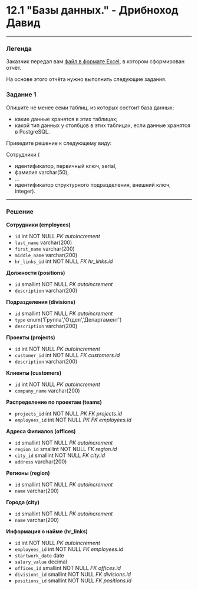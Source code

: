 # 12.1 "Базы данных." - Дрибноход Давид

---
### Легенда

Заказчик передал вам [файл в формате Excel](https://github.com/netology-code/sdb-homeworks/blob/main/resources/hw-12-1.xlsx), в котором сформирован отчёт. 

На основе этого отчёта нужно выполнить следующие задания.

### Задание 1

Опишите не менее семи таблиц, из которых состоит база данных:

- какие данные хранятся в этих таблицах;
- какой тип данных у столбцов в этих таблицах, если данные хранятся в PostgreSQL.

Приведите решение к следующему виду:

Сотрудники (

- идентификатор, первичный ключ, serial,
- фамилия varchar(50),
- ...
- идентификатор структурного подразделения, внешний ключ, integer).

---

### Решение

**Сотрудники (employees)**
- `id` 					        int NOT NULL *PK autoincrement*
- `last_name` 			   varchar(200)
- `first_name` 			  varchar(200)
- `middle_name` 			 varchar(200)
- `hr_links_id`     int NOT NULL *FK hr_links.id*


**Должности (positions)**
- `id` 					        smallint NOT NULL *PK autoincrement*
- `description` 			 varchar(200)


**Подразделения (divisions)**
- `id` 					        smallint NOT NULL *PK autoincrement*
- `type` 			        enum('Группа','Отдел','Департамент')
- `description` 			 varchar(200)
 

**Проекты (projects)**
- `id`					         int NOT NULL *PK autoincrement*
- `customer_id` 			 int NOT NULL *FK customers.id*
- `description` 			 varchar(200)


**Клиенты (customers)**
- `id` 					        int NOT NULL *PK autoincrement*
- `company_name` 		 varchar(200)


**Распределение по проектам (teams)**
- `projects_id` 			 int NOT NULL *PK FK projects.id*
- `employees_id`			 int NOT NULL *PK FK employees.id*


**Адреса Филиалов (offices)**
- `id` 					        smallint NOT NULL *PK autoincrement*
- `region_id` 				  smallint NOT NULL *FK region.id*
- `city_id` 				    smallint NOT NULL *FK city.id*
- `address` 				    varchar(200)


**Регионы (region)**
- `id`  					       smallint NOT NULL *PK autoincrement*
- `name` 				       varchar(200)


**Города (city)**
- `id`  					       smallint NOT NULL *PK autoincrement*
- `name` 				       varchar(200)


**Информация о найме (hr_links)**
- `id` 					        int NOT NULL *PK autoincrement*
- `employees_id`			 int NOT NULL *FK employees.id*
- `startwork_date`  date
- `salary_value` 		 decimal
- `offices_id` 			  smallint NOT NULL *FK offices.id*
- `divisions_id` 		 smallint NOT NULL *FK divisions.id*
- `positions_id` 		 smallint NOT NULL *FK positions.id*
